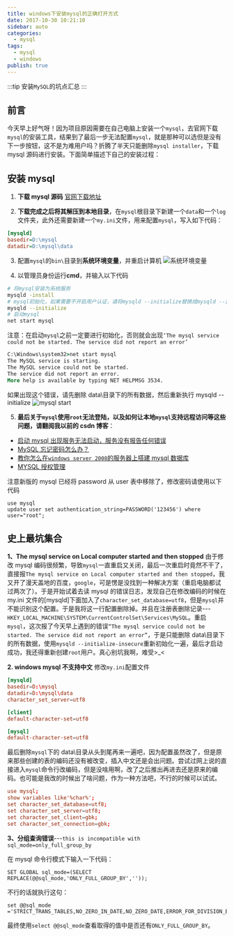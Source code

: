 ```yaml
---
title: windows下安装mysql的正确打开方式
date: 2017-10-30 10:21:10
sidebar: auto
categories:
  - mysql
tags:
  - mysql
  - windows
publish: true
---
```


:::tip
安装`MySQL`的坑点汇总
:::

## 前言

今天早上好气呀！因为项目原因需要在自己电脑上安装一个`mysql`，去官网下载`mysql`的安装工具，结果到了最后一步无法配置`mysql`，就是那种可以选但是没有下一步按钮，这不是为难用户吗？折腾了半天只能删除`mysql installer`，下载 mysql 源码进行安装。下面简单描述下自己的安装过程：

## 安装 mysql

1.  **下载 mysql 源码**
    [官网下载地址](https://dev.mysql.com/downloads/mysql/)

2.  **下载完成之后将其解压到本地目录**，在`mysql`根目录下新建一个`data`和一个`log`文件夹，此外还需要新建一个`my.ini`文件，用来配置`mysql`，写入如下代码：

```ini
[mysqld]
basedir=D:\mysql
datadir=D:\mysql\data
```

3.  配置`mysql`的`bin\`目录到**系统环境变量**，并重启计算机
    ![系统环境变量](http://ouizhbgin.bkt.clouddn.com/blog/2017/10/30/mysql_system_path.png)

4.  以管理员身份运行**cmd**，并输入以下代码

```bash
# 将mysql安装为系统服务
mysqld -install
# mysql初始化，如果需要不开启用户认证，请将mysqld --initialize替换成mysqld --initialize-insecure
mysqld --initialize
# 启动mysql
net start mysql
```

注意：在启动`mysql`之前一定要进行初始化，否则就会出现`‘The mysql service could not be started. The service did not report an error’`

```bat
C:\Windows\system32>net start mysql
The MySQL service is starting.
The MySQL service could not be started.
The service did not report an error.
More help is available by typing NET HELPMSG 3534.
```

如果出现这个错误，请先删除 data\目录下的所有数据，然后重新执行 mysqld --initialize
![mysql start](http://ouizhbgin.bkt.clouddn.com/blog/2017/10/30/mysql_start.png)

5.  **最后关于`mysql`使用`root`无法登陆，以及如何让本地`mysql`支持远程访问等这些问题，请翻阅我以前的 csdn 博客**：

- [启动 mysql 出现服务无法启动，服务没有报告任何错误](http://blog.csdn.net/u014374031/article/details/54586638)
- [MySQL 忘记密码怎么办？](http://blog.csdn.net/u014374031/article/details/51134794)
- [教你怎么在`windows server 2008`的服务器上搭建 mysql 数据库](http://blog.csdn.net/u014374031/article/details/49253135)
- [MYSQL 授权管理](http://blog.csdn.net/u014374031/article/details/45484105)

注意新版的 mysql 已经将 password 从 user 表中移除了，修改密码请使用以下代码

```shell
use mysql
update user set authentication_string=PASSWORD('123456') where user="root";
```

## 史上最坑集合

**1、The mysql service on Local computer started and then stopped**
由于修改 mysql 编码很频繁，导致`mysql`一直重启又关闭，最后一次重启时竟然不干了，直接报`The mysql service on Local computer started and then stopped`，我又开了漫天盖地的百度，`google`，可是愣是没找到一种解决方案（重启电脑都试过两次了）。于是开始试着去读 mysql 的错误日志，发现自己在修改编码的时候在 my.ini 文件的[mysqld]下面加入了`character_set_database=utf8`，但是`mysql`并不能识别这个配置。于是我将这一行配置删除掉。并且在注册表删除记录---`HKEY_LOCAL_MACHINE\SYSTEM\CurrentControlSet\Services\MySQL`。重启`mysql`，这次报了今天早上遇到的错误`“The mysql service could not be started. The service did not report an error”`，于是只能删除 data\目录下的所有数据，使用`mysqld --initialize-insecure`重新初始化一遍，最后才启动成功，我还得重新创建`root`用户。真心别坑我啊，难受>\_<

**2. windows mysql 不支持中文**
修改`my.ini`配置文件

```conf
[mysqld]
basedir=D:\mysql
datadir=D:\mysql\data
character_set_server=utf8

[client]
default-character-set=utf8

[mysql]
default-character-set=utf8
```

最后删除`mysql`下的 data\目录从头到尾再来一遍吧，因为配置虽然改了，但是原来那些创建的表的编码还没有被改变，插入中文还是会出问题。尝试过网上说的直接进入`mysql`命令行改编码，但是没啥用啊，改了之后推出再进去还是原来的编码。也可能是我改的时候出了啥问题，作为一种方法吧，不行的时候可以试试。

```conf
use mysql;
show variables like'%char%';
set character_set_database=utf8;
set character_set_server=utf8;
set character_set_client=gbk;
set character_set_connection=gbk;
```

**3、分组查询错误**---`this is incompatible with sql_mode=only_full_group_by`

在 mysql 命令行模式下输入一下代码：

```shell
SET GLOBAL sql_mode=(SELECT REPLACE(@@sql_mode,'ONLY_FULL_GROUP_BY',''));
```

不行的话就执行这句：

```shell
set @@sql_mode ='STRICT_TRANS_TABLES,NO_ZERO_IN_DATE,NO_ZERO_DATE,ERROR_FOR_DIVISION_BY_ZERO,NO_ENGINE_SUBSTITUTION';
```

最终使用`select @@sql_mode`查看取得的值中是否还有`ONLY_FULL_GROUP_BY`。

